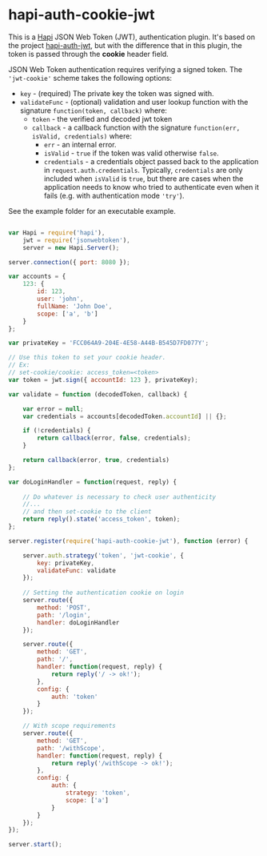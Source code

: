 # hapi-auth-cookie-jwt #

This is a [Hapi](http://hapijs.com) JSON Web Token (JWT), authentication plugin. It's based on the project [hapi-auth-jwt](https://github.com/ryanfitz/hapi-auth-jwt), but with the difference that in this plugin, the token is passed through the **cookie** header field.

JSON Web Token authentication requires verifying a signed token. The `'jwt-cookie'` scheme takes the following options:

- `key` - (required) The private key the token was signed with.
- `validateFunc` - (optional) validation and user lookup function with the signature `function(token, callback)` where:
    - `token` - the verified and decoded jwt token
    - `callback` - a callback function with the signature `function(err, isValid, credentials)` where:
        - `err` - an internal error.
        - `isValid` - `true` if the token was valid otherwise `false`.
        - `credentials` - a credentials object passed back to the application in `request.auth.credentials`. Typically, `credentials` are only
          included when `isValid` is `true`, but there are cases when the application needs to know who tried to authenticate even when it fails
          (e.g. with authentication mode `'try'`).

See the example folder for an executable example.

```javascript

var Hapi = require('hapi'),
    jwt = require('jsonwebtoken'),
    server = new Hapi.Server();

server.connection({ port: 8080 });

var accounts = {
    123: {
        id: 123,
        user: 'john',
        fullName: 'John Doe',
        scope: ['a', 'b']
    }
};

var privateKey = 'FCC064A9-204E-4E58-A44B-B545D7FD077Y';

// Use this token to set your cookie header.
// Ex:
// set-cookie/cookie: access_token=<token>
var token = jwt.sign({ accountId: 123 }, privateKey);

var validate = function (decodedToken, callback) {

    var error = null;
    var credentials = accounts[decodedToken.accountId] || {};

    if (!credentials) {
        return callback(error, false, credentials);
    }

    return callback(error, true, credentials)
};

var doLoginHandler = function(request, reply) {
	
	// Do whatever is necessary to check user authenticity
	//...
	// and then set-cookie to the client
	return reply().state('access_token', token);
};

server.register(require('hapi-auth-cookie-jwt'), function (error) {

    server.auth.strategy('token', 'jwt-cookie', {
        key: privateKey,
        validateFunc: validate
    });
    
	// Setting the authentication cookie on login
	server.route({
		method: 'POST',
		path: '/login',
		handler: doLoginHandler
	});

    server.route({
        method: 'GET',
        path: '/',
        handler: function(request, reply) {
            return reply('/ -> ok!');
        },
        config: {
            auth: 'token'
        }
    });

    // With scope requirements
    server.route({
        method: 'GET',
        path: '/withScope',
        handler: function(request, reply) {
            return reply('/withScope -> ok!');
        },
        config: {
            auth: {
                strategy: 'token',
                scope: ['a']
            }
        }
    });
});

server.start();

```